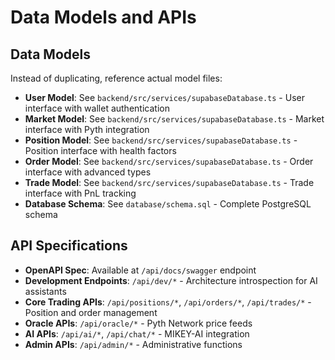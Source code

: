 # Data Models and APIs

## Data Models

Instead of duplicating, reference actual model files:

- **User Model**: See `backend/src/services/supabaseDatabase.ts` - User interface with wallet authentication
- **Market Model**: See `backend/src/services/supabaseDatabase.ts` - Market interface with Pyth integration
- **Position Model**: See `backend/src/services/supabaseDatabase.ts` - Position interface with health factors
- **Order Model**: See `backend/src/services/supabaseDatabase.ts` - Order interface with advanced types
- **Trade Model**: See `backend/src/services/supabaseDatabase.ts` - Trade interface with PnL tracking
- **Database Schema**: See `database/schema.sql` - Complete PostgreSQL schema

## API Specifications

- **OpenAPI Spec**: Available at `/api/docs/swagger` endpoint
- **Development Endpoints**: `/api/dev/*` - Architecture introspection for AI assistants
- **Core Trading APIs**: `/api/positions/*`, `/api/orders/*`, `/api/trades/*` - Position and order management
- **Oracle APIs**: `/api/oracle/*` - Pyth Network price feeds
- **AI APIs**: `/api/ai/*`, `/api/chat/*` - MIKEY-AI integration
- **Admin APIs**: `/api/admin/*` - Administrative functions
